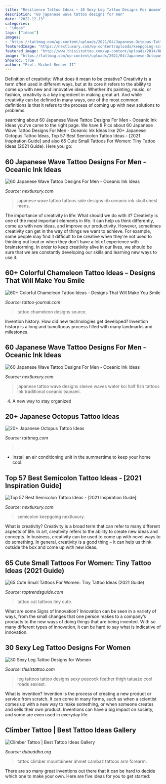 ```yaml
---
title: "Resilience Tattoo Ideas ~ 30 Sexy Leg Tattoo Designs For Women"
description: "60 japanese wave tattoo designs for men"
date: "2022-12-13"
categories:
- "ideas"
tags: ["ideas"]
images:
- "https://tattmag.com/wp-content/uploads/2021/04/Japanese-Octopus-Tattoo-18.jpg"
featuredImage: "https://nextluxury.com/wp-content/uploads/keepgoing-script-semicolon-tattoo-768x768.jpg"
featured_image: "http://www.thisistattoo.com/wp-content/uploads/2014/06/Leg-Tattoos-17.jpg"
image: "https://tattmag.com/wp-content/uploads/2021/04/Japanese-Octopus-Tattoo-18.jpg"
ShowToc: true
author: "Prof. Michel Renner II"
---
```



Definition of creativity: What does it mean to be creative?
Creativity is a term often used in different ways, but at its core it refers to the ability to come up with new and innovative ideas. Whether it’s painting, music, or fashion, creativity is a key ingredient in making great art. And while creativity can be defined in many ways, one of the most common definitions is that it refers to the process of coming up with new solutions to problems.

	

		
searching about 60 Japanese Wave Tattoo Designs For Men - Oceanic Ink Ideas you've came to the right page. We have 8 Pics about 60 Japanese Wave Tattoo Designs For Men - Oceanic Ink Ideas like 20+ Japanese Octopus Tattoo Ideas, Top 57 Best Semicolon Tattoo Ideas - [2021 Inspiration Guide] and also 65 Cute Small Tattoos For Women: Tiny Tattoo Ideas (2021 Guide). Here you go:
		
    
## 60 Japanese Wave Tattoo Designs For Men - Oceanic Ink Ideas

<img loading=lazy src="http://nextluxury.com/wp-content/uploads/japanese-samuari-helmet-with-skull-and-wave-mens-rib-cage-side-tattoos.jpg" onerror="this.onerror=null;this.src='https://tse1.mm.bing.net/th?id=OIP.y0ExXmDVW17YpZ9IGwJJigHaJQ&amp;pid=15.1';" alt="60 Japanese Wave Tattoo Designs For Men - Oceanic Ink Ideas">

_Source: nextluxury.com_

>japanese wave tattoo tattoos side designs rib oceanic ink skull chest mens. 

	

The importance of creativity in life: What should we do with it?
Creativity is one of the most important elements in life. It can help us think differently, come up with new ideas, and improve our productivity. However, sometimes creativity can get in the way of things we want to achieve. For example, some people may find it difficult to be creative when they're not used to thinking out loud or when they don't have a lot of experience with brainstorming. In order to keep creativity alive in our lives, we should be sure that we are constantly developing our skills and learning new ways to use it.

    
## 60+ Colorful Chameleon Tattoo Ideas – Designs That Will Make You Smile

<img loading=lazy src="http://tattoo-journal.com/wp-content/uploads/2017/01/Chameleon-Tattoo-62-765x955.jpg" onerror="this.onerror=null;this.src='https://tse3.mm.bing.net/th?id=OIP.9QLbBgESGSRWY9nQcmbWSwHaJP&amp;pid=15.1';" alt="60+ Colorful Chameleon Tattoo Ideas – Designs That Will Make You Smile">

_Source: tattoo-journal.com_

>tattoo chameleon designs source. 

	

Invention history: How did new technologies get developed?
Invention history is a long and tumultuous process filled with many landmarks and milestones.

    
## 60 Japanese Wave Tattoo Designs For Men - Oceanic Ink Ideas

<img loading=lazy src="http://nextluxury.com/wp-content/uploads/koi-fish-swimming-in-water-waves-guys-japanese-half-sleeve-tattoo-ideas.jpg" onerror="this.onerror=null;this.src='https://tse2.mm.bing.net/th?id=OIP.VMIFbWTLfTBTMFyBmy0FbwHaHa&amp;pid=15.1';" alt="60 Japanese Wave Tattoo Designs For Men - Oceanic Ink Ideas">

_Source: nextluxury.com_

>japanese tattoo wave designs sleeve waves water koi half fish tattoos ink traditional oceanic tsunami. 

	

4. A new way to stay organized

    
## 20+ Japanese Octopus Tattoo Ideas

<img loading=lazy src="https://tattmag.com/wp-content/uploads/2021/04/Japanese-Octopus-Tattoo-18.jpg" onerror="this.onerror=null;this.src='https://tse2.mm.bing.net/th?id=OIP.GxTPl1OMAQXd_I2zFLSeFgHaMS&amp;pid=15.1';" alt="20+ Japanese Octopus Tattoo Ideas">

_Source: tattmag.com_

>. 

	

- Install an air conditioning unit in the summertime to keep your home cool.

    
## Top 57 Best Semicolon Tattoo Ideas - [2021 Inspiration Guide]

<img loading=lazy src="https://nextluxury.com/wp-content/uploads/keepgoing-script-semicolon-tattoo-768x768.jpg" onerror="this.onerror=null;this.src='https://tse3.mm.bing.net/th?id=OIP.ozoWHCxnk1shUAdSQYezNQHaHa&amp;pid=15.1';" alt="Top 57 Best Semicolon Tattoo Ideas - [2021 Inspiration Guide]">

_Source: nextluxury.com_

>semicolon keepgoing nextluxury. 

	

What is creativity?
Creativity is a broad term that can refer to many different aspects of life. In art, creativity refers to the ability to create new ideas and concepts. In business, creativity can be used to come up with novel ways to do something. In general, creativity is a good thing – it can help us think outside the box and come up with new ideas.

    
## 65 Cute Small Tattoos For Women: Tiny Tattoo Ideas (2021 Guide)

<img loading=lazy src="https://www.toptrendsguide.com/wp-content/uploads/2020/04/Small-Cat-Tattoo.jpg" onerror="this.onerror=null;this.src='https://tse3.mm.bing.net/th?id=OIP.lUDJ2IR-I5IOZgrVPY3qMQHaHa&amp;pid=15.1';" alt="65 Cute Small Tattoos For Women: Tiny Tattoo Ideas (2021 Guide)">

_Source: toptrendsguide.com_

>tattoo cat tattoos tiny cute. 

	

What are some Signs of Innovation?
Innovation can be seen in a variety of ways, from the small changes that one person makes to a company’s products to the new ways of doing things that are being invented. With so many different types of innovation, it can be hard to say what is indicative of innovation.

    
## 30 Sexy Leg Tattoo Designs For Women

<img loading=lazy src="http://www.thisistattoo.com/wp-content/uploads/2014/06/Leg-Tattoos-17.jpg" onerror="this.onerror=null;this.src='https://tse1.mm.bing.net/th?id=OIP.0yZTgw62lpcXvkSCddjDYgHaJ4&amp;pid=15.1';" alt="30 Sexy Leg Tattoo Designs for Women">

_Source: thisistattoo.com_

>leg tattoos tattoo designs sexy peacock feather thigh tatuaże cool roads sexiest. 

	

What is invention?
Invention is the process of creating a new product or service from scratch. It can come in many forms, such as when a scientist comes up with a new way to make something, or when someone creates and sells their own product. Inventions can have a big impact on society, and some are even used in everyday life.

    
## Climber Tattoo | Best Tattoo Ideas Gallery

<img loading=lazy src="http://www.dubuddha.org/wp-content/uploads/2018/09/Climber-Tattoo-by-Ahmet-Cambaz-728x728.jpg" onerror="this.onerror=null;this.src='https://tse4.mm.bing.net/th?id=OIP.74FDrsv15zv3RPxI3r1cIAHaHa&amp;pid=15.1';" alt="Climber Tattoo | Best Tattoo Ideas Gallery">

_Source: dubuddha.org_

>tattoo climber mountaineer ahmet cambaz tattoos arm forearm. 

	

There are so many great inventions out there that it can be hard to decide which one to make your own. Here are five ideas for you to get started: 

